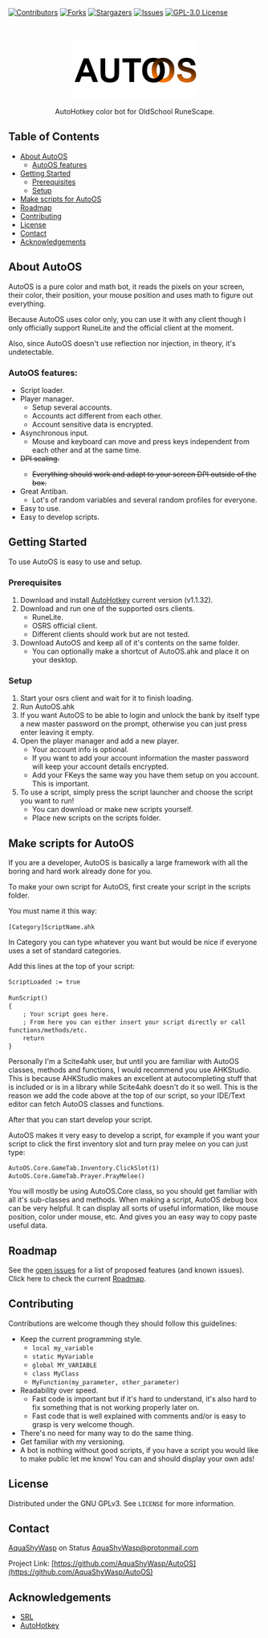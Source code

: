 <!-- PROJECT SHIELDS -->

[![Contributors][contributors-shield]][contributors-url]
[![Forks][forks-shield]][forks-url]
[![Stargazers][stars-shield]][stars-url]
[![Issues][issues-shield]][issues-url]
[![GPL-3.0 License][license-shield]][license-url]


<!-- PROJECT LOGO -->
<br />
<p align="center">
  <a href="https://github.com/AquaShyWasp/AutoOS">
    <img src="assets/logo.png" alt="Logo">
  </a>

  <p align="center">
    AutoHotkey color bot for OldSchool RuneScape.
  </p>
</p>


<!-- TABLE OF CONTENTS -->
## Table of Contents

* [About AutoOS](#about-autoos)
  * [AutoOS features](#autoos-features)
* [Getting Started](#getting-started)
  * [Prerequisites](#prerequisites)
  * [Setup](#setup)
* [Make scripts for AutoOS](#make-scripts-for-autoos)
* [Roadmap](#roadmap)
* [Contributing](#contributing)
* [License](#license)
* [Contact](#contact)
* [Acknowledgements](#acknowledgements)



## About AutoOS
AutoOS is a pure color and math bot, it reads the
pixels on your screen, their color, their position,
your mouse position and uses math to figure out
everything.

Because AutoOS uses color only, you can use it
with any client though I only officially support
RuneLite and the official client at the moment.

Also, since AutoOS doesn't use reflection nor
injection, in theory, it's undetectable.

### AutoOS features:
- Script loader.
- Player manager.
  - Setup several accounts.
  - Accounts act different from each other.
  - Account sensitive data is encrypted.
- Asynchronous input.
  - Mouse and keyboard can move and press keys
    independent from each other and at the same
    time.
- <del>DPI scaling.
  - Everything should work and adapt to your
    screen DPI outside of the box.</del>
- Great Antiban.
  - Lot's of random variables and several random
    profiles for everyone.
- Easy to use.
- Easy to develop scripts.




## Getting Started

To use AutoOS is easy to use and setup.

### Prerequisites
1. Download and install
   [AutoHotkey](https://www.autohotkey.com/)
   current version (v1.1.32).
1. Download and run one of the supported osrs
   clients.
   - RuneLite.
   - OSRS official client.
   - Different clients should work but are not
     tested.
1. Download AutoOS and keep all of it's contents
   on the same folder.
   - You can optionally make a shortcut of
     AutoOS.ahk and place it on your desktop.

### Setup
1. Start your osrs client and wait for it to finish loading.
1. Run AutoOS.ahk
1. If you want AutoOS to be able to login and unlock the bank by itself
 type a new master password on the prompt, otherwise you can just press enter leaving it empty.
1. Open the player manager and add a new player.
   - Your account info is optional.
   - If you want to add your account information the master password will keep your account details encrypted.
   - Add your FKeys the same way you have them setup on you account. This is important.
1. To use a script, simply press the script launcher and choose the script you want to run!
   - You can download or make new scripts yourself.
   - Place new scripts on the scripts folder.


## Make scripts for AutoOS

If you are a developer, AutoOS is basically a large framework with all the boring and hard work already done for you.

To make your own script for AutoOS, first create your script in the scripts folder.

You must name it this way:

`[Category]ScriptName.ahk`

In Category you can type whatever you want but would be nice if everyone uses
a set of standard categories.


Add this lines at the top of your script:

```
ScriptLoaded := true

RunScript()
{
	; Your script goes here.
	; From here you can either insert your script directly or call functions/methods/etc.
	return
}
```

Personally I'm a Scite4ahk user, but until you are familiar with AutoOS classes, methods and functions,
I would recommend you use AHKStudio.
This is because AHKStudio makes an excellent at autocompleting stuff that is included or is in a library while Scite4ahk doesn't do it so well.
This is the reason we add the code above at the top of our script, so your IDE/Text editor can fetch AutoOS classes and functions.

After that you can start develop your script.

AutoOS makes it very easy to develop a script, for example if you want your script to click the first inventory slot and turn pray melee on you can just type:

```
AutoOS.Core.GameTab.Inventory.ClickSlot(1)
AutoOS.Core.GameTab.Prayer.PrayMelee()
```

You will mostly be using AutoOS.Core class, so you should get familiar with all it's sub-classes and methods.
When making a script, AutoOS debug box can be very helpful. It can display all sorts of useful information, like mouse position, color under mouse, etc.
And gives you an easy way to copy paste useful data.

<!-- ROADMAP -->
## Roadmap
See the [open issues](https://github.com/AquaShyWasp/AutoOS/issues) for a list of proposed features (and known issues).
Click here to check the current [Roadmap](https://github.com/AquaShyWasp/AutoOS/ROADMAP.md).


<!-- CONTRIBUTING -->
## Contributing

Contributions are welcome though they should follow
this guidelines:
- Keep the current programming style.
  - `local my_variable`
  - `static MyVariable`
  - `global MY_VARIABLE`
  - `class MyClass`
  - `MyFunction(my_parameter, other_parameter)`
- Readability over speed.
  - Fast code is important but if it's hard to
    understand, it's also hard to fix something that is
    not working properly later on.
  - Fast code that is well explained with comments
    and/or is easy to grasp is very welcome though.
- There's no need for many way to do the same thing.
- Get familiar with my versioning.
- A bot is nothing without good scripts, if you
  have a script you would like to make public let
  me know! You can and should display your own ads!


<!-- LICENSE -->
## License

Distributed under the GNU GPLv3. See `LICENSE` for more information.



<!-- CONTACT -->
## Contact

[AquaShyWasp](https://join.status.im/u/0x04511f0beacc1f24f6af274e09915145791ac768109052007a6e383bb426632a6a65bf6dd28c5a0d61263d0c383e74f514f6baa985e1efeefcaf7fe079fdd60736)
on Status
AquaShyWasp@protonmail.com

Project Link: [https://github.com/AquaShyWasp/AutoOS](https://github.com/AquaShyWasp/AutoOS)



<!-- ACKNOWLEDGEMENTS -->
## Acknowledgements

* [SRL](https://github.com/SRL)
* [AutoHotkey](https://www.autohotkey.com)




<!-- MARKDOWN LINKS & IMAGES -->
<!-- https://www.markdownguide.org/basic-syntax/#reference-style-links -->
[contributors-shield]: https://img.shields.io/github/contributors/AquaShyWasp/AutoOS.svg?style=flat-square
[contributors-url]: https://github.com/AquaShyWasp/AutoOS/graphs/contributors
[forks-shield]: https://img.shields.io/github/forks/AquaShyWasp/AutoOS.svg?style=flat-square
[forks-url]: https://github.com/AquaShyWasp/AutoOS/network/members
[stars-shield]: https://img.shields.io/github/stars/AquaShyWasp/AutoOS.svg?style=flat-square
[stars-url]: https://github.com/AquaShyWasp/AutoOS/stargazers
[issues-shield]: https://img.shields.io/github/issues/AquaShyWasp/AutoOS.svg?style=flat-square
[issues-url]: https://github.com/AquaShyWasp/AutoOS/issues
[license-shield]: https://img.shields.io/badge/license-GPL--3.0-orange?style=flat-square
[license-url]: https://github.com/AquaShyWasp/AutoOS/blob/master/LICENSE
